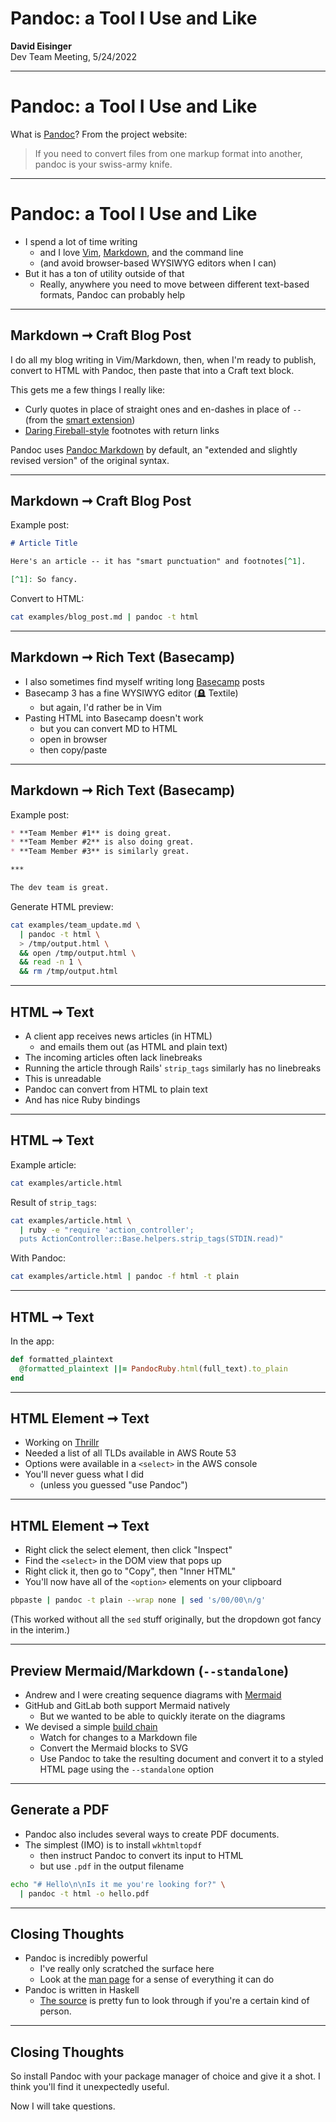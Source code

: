 # Pandoc: a Tool I Use and Like

**David Eisinger**  
Dev Team Meeting, 5/24/2022

---

# Pandoc: a Tool I Use and Like

What is [Pandoc][1]? From the project website:

> If you need to convert files from one markup format into another, pandoc is your swiss-army knife.

---

# Pandoc: a Tool I Use and Like

* I spend a lot of time writing
  * and I love [Vim][3], [Markdown][4], and the command line
  * (and avoid browser-based WYSIWYG editors when I can)
* But it has a ton of utility outside of that
  * Really, anywhere you need to move between different text-based formats, Pandoc can probably help

---

## Markdown ➞ Craft Blog Post

I do all my blog writing in Vim/Markdown, then, when I'm ready to publish, convert to HTML with Pandoc, then paste that into a Craft text block.

This gets me a few things I really like:

* Curly quotes in place of straight ones and en-dashes in place of `--` (from the [smart extension][9])
* [Daring Fireball-style][10] footnotes with return links

Pandoc uses [Pandoc Markdown][7] by default, an "extended and slightly revised version" of the original syntax.

---

## Markdown ➞ Craft Blog Post

Example post:

```markdown
# Article Title

Here's an article -- it has "smart punctuation" and footnotes[^1].

[^1]: So fancy.
```

Convert to HTML:

```bash
cat examples/blog_post.md | pandoc -t html
```

---

## Markdown ➞ Rich Text (Basecamp)

* I also sometimes find myself writing long [Basecamp][11] posts
* Basecamp 3 has a fine WYSIWYG editor (🪦 Textile)
  * but again, I'd rather be in Vim
* Pasting HTML into Basecamp doesn't work
  * but you can convert MD to HTML
  * open in browser
  * then copy/paste

---

## Markdown ➞ Rich Text (Basecamp)

Example post:

```markdown
* **Team Member #1** is doing great.
* **Team Member #2** is also doing great.
* **Team Member #3** is similarly great.

***

The dev team is great.
```

Generate HTML preview:

```bash
cat examples/team_update.md \
  | pandoc -t html \
  > /tmp/output.html \
  && open /tmp/output.html \
  && read -n 1 \
  && rm /tmp/output.html
```

---

## HTML ➞ Text

* A client app receives news articles (in HTML)
  * and emails them out (as HTML and plain text)
* The incoming articles often lack linebreaks
* Running the article through Rails' `strip_tags` similarly has no linebreaks
* This is unreadable
* Pandoc can convert from HTML to plain text
* And has nice Ruby bindings

---

## HTML ➞ Text

Example article:

```bash
cat examples/article.html
```

Result of `strip_tags`:

```bash
cat examples/article.html \
  | ruby -e "require 'action_controller';
  puts ActionController::Base.helpers.strip_tags(STDIN.read)"
```

With Pandoc:

```bash
cat examples/article.html | pandoc -f html -t plain
```

---

## HTML ➞ Text

In the app:

```ruby
def formatted_plaintext
  @formatted_plaintext ||= PandocRuby.html(full_text).to_plain
end
```

---

## HTML Element ➞ Text

* Working on [Thrillr][13]
* Needed a list of all TLDs available in AWS Route 53
* Options were available in a `<select>` in the AWS console
* You'll never guess what I did
  * (unless you guessed "use Pandoc")

---

## HTML Element ➞ Text

* Right click the select element, then click "Inspect"
* Find the `<select>` in the DOM view that pops up
* Right click it, then go to "Copy", then "Inner HTML"
* You'll now have all of the `<option>` elements on your clipboard

```bash
pbpaste | pandoc -t plain --wrap none | sed 's/00/00\n/g'
```

(This worked without all the `sed` stuff originally, but the dropdown got fancy in the interim.)

---

## Preview Mermaid/Markdown (`--standalone`)

* Andrew and I were creating sequence diagrams with [Mermaid][15]
* GitHub and GitLab both support Mermaid natively
  * But we wanted to be able to quickly iterate on the diagrams
* We devised a simple [build chain][16]
  * Watch for changes to a Markdown file
  * Convert the Mermaid blocks to SVG
  * Use Pandoc to take the resulting document and convert it to a styled HTML page using the `--standalone` option

---

## Generate a PDF

* Pandoc also includes several ways to create PDF documents.
* The simplest (IMO) is to install `wkhtmltopdf`
  * then instruct Pandoc to convert its input to HTML
  * but use `.pdf` in the output filename

```bash
echo "# Hello\n\nIs it me you're looking for?" \
  | pandoc -t html -o hello.pdf
```

---

## Closing Thoughts

* Pandoc is incredibly powerful
  * I've really only scratched the surface here
  * Look at the [man page][5] for a sense of everything it can do
* Pandoc is written in Haskell
  * [The source][8] is pretty fun to look through if you're a certain kind of person.

---

## Closing Thoughts

So install Pandoc with your package manager of choice and give it a shot. I think you'll find it unexpectedly useful.

Now I will take questions.

[1]: https://pandoc.org/
[2]: https://github.com/xwmx/pandoc-ruby
[3]: https://www.vim.org/
[4]: https://daringfireball.net/projects/markdown/
[5]: https://manpages.org/pandoc
[6]: https://craftcms.com/
[7]: https://garrettgman.github.io/rmarkdown/authoring_pandoc_markdown.html
[8]: https://github.com/jgm/pandoc/blob/master/src/Text/Pandoc/Readers/Markdown.hs
[9]: https://pandoc.org/MANUAL.html#extension-smart
[10]: https://daringfireball.net/2005/07/footnotes
[11]: https://basecamp.com/
[12]: https://apidock.com/rails/ActionView/Helpers/SanitizeHelper/strip_tags
[13]: https://www.viget.com/articles/plan-a-killer-party-with-thrillr/
[14]: https://www.viget.com/about/team/athomas/
[15]: https://mermaid-js.github.io/mermaid/#/
[16]: https://github.com/dce/mermaid-js-demo
[17]: #
[18]: https://github.com/dce/mermaid-js-demo/blob/main/bin/build#L7=
